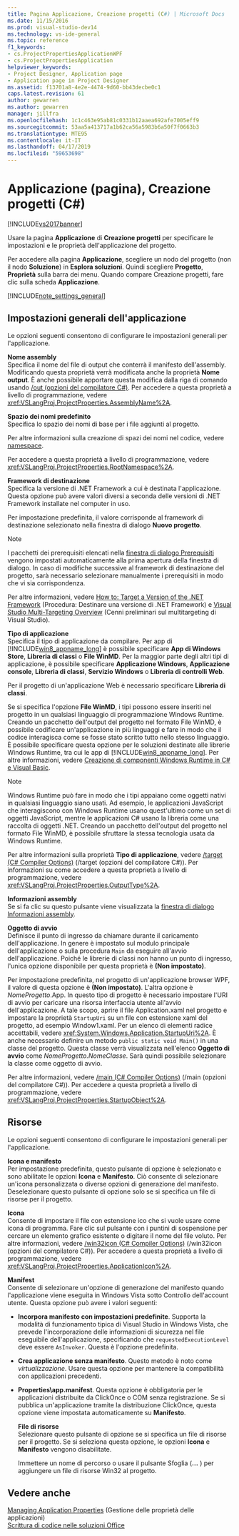 ```yaml
---
title: Pagina Applicazione, Creazione progetti (C#) | Microsoft Docs
ms.date: 11/15/2016
ms.prod: visual-studio-dev14
ms.technology: vs-ide-general
ms.topic: reference
f1_keywords:
- cs.ProjectPropertiesApplicationWPF
- cs.ProjectPropertiesApplication
helpviewer_keywords:
- Project Designer, Application page
- Application page in Project Designer
ms.assetid: f13701a8-4e2e-4474-9d60-bb43decbe0c1
caps.latest.revision: 61
author: gewarren
ms.author: gewarren
manager: jillfra
ms.openlocfilehash: 1c1c463e95ab81c0331b12aaea692afe7005eff9
ms.sourcegitcommit: 53aa5a413717a1b62ca56a5983b6a50f7f0663b3
ms.translationtype: MTE95
ms.contentlocale: it-IT
ms.lasthandoff: 04/17/2019
ms.locfileid: "59653698"
---
```

# <a name="application-page-project-designer-c"></a>Applicazione (pagina), Creazione progetti (C#)
[!INCLUDE[vs2017banner](../../includes/vs2017banner.md)]

Usare la pagina **Applicazione** di **Creazione progetti** per specificare le impostazioni e le proprietà dell'applicazione del progetto.  
  
 Per accedere alla pagina **Applicazione**, scegliere un nodo del progetto (non il nodo **Soluzione**) in **Esplora soluzioni**. Quindi scegliere **Progetto**, **Proprietà** sulla barra dei menu. Quando compare Creazione progetti, fare clic sulla scheda **Applicazione**.  
  
 [!INCLUDE[note_settings_general](../../includes/note-settings-general-md.md)]  
  
## <a name="general-application-settings"></a>Impostazioni generali dell'applicazione  
 Le opzioni seguenti consentono di configurare le impostazioni generali per l'applicazione.  
  
 **Nome assembly**  
 Specifica il nome del file di output che conterrà il manifesto dell'assembly. Modificando questa proprietà verrà modificata anche la proprietà **Nome output**. È anche possibile apportare questa modifica dalla riga di comando usando [/out (opzioni del compilatore C#)](http://msdn.microsoft.com/library/70d91d01-7bd2-4aea-ba8b-4e9807e9caa5). Per accedere a questa proprietà a livello di programmazione, vedere <xref:VSLangProj.ProjectProperties.AssemblyName%2A>.  
  
 **Spazio dei nomi predefinito**  
 Specifica lo spazio dei nomi di base per i file aggiunti al progetto.  
  
 Per altre informazioni sulla creazione di spazi dei nomi nel codice, vedere [namespace](http://msdn.microsoft.com/library/0a788423-9110-42e0-97d9-bda41ca4870f).  
  
 Per accedere a questa proprietà a livello di programmazione, vedere <xref:VSLangProj.ProjectProperties.RootNamespace%2A>.  
  
 **Framework di destinazione**  
 Specifica la versione di .NET Framework a cui è destinata l'applicazione. Questa opzione può avere valori diversi a seconda delle versioni di .NET Framework installate nel computer in uso.  
  
 Per impostazione predefinita, il valore corrisponde al framework di destinazione selezionato nella finestra di dialogo **Nuovo progetto**.  
  
> [!NOTE]
>  I pacchetti dei prerequisiti elencati nella [finestra di dialogo Prerequisiti](../../ide/reference/prerequisites-dialog-box.md) vengono impostati automaticamente alla prima apertura della finestra di dialogo. In caso di modifiche successive al framework di destinazione del progetto, sarà necessario selezionare manualmente i prerequisiti in modo che vi sia corrispondenza.  
  
 Per altre informazioni, vedere [How to: Target a Version of the .NET Framework](../../ide/how-to-target-a-version-of-the-dotnet-framework.md) (Procedura: Destinare una versione di .NET Framework) e [Visual Studio Multi-Targeting Overview](../../ide/visual-studio-multi-targeting-overview.md) (Cenni preliminari sul multitargeting di Visual Studio).  
  
 **Tipo di applicazione**  
 Specifica il tipo di applicazione da compilare. Per app di [!INCLUDE[win8_appname_long](../../includes/win8-appname-long-md.md)] è possibile specificare **App di Windows Store**, **Libreria di classi** o **File WinMD**. Per la maggior parte degli altri tipi di applicazione, è possibile specificare **Applicazione Windows**, **Applicazione console**, **Libreria di classi**, **Servizio Windows** o **Libreria di controlli Web**.  
  
 Per il progetto di un'applicazione Web è necessario specificare **Libreria di classi**.  
  
 Se si specifica l'opzione **File WinMD**, i tipi possono essere inseriti nel progetto in un qualsiasi linguaggio di programmazione Windows Runtime. Creando un pacchetto dell'output del progetto nel formato File WinMD, è possibile codificare un'applicazione in più linguaggi e fare in modo che il codice interagisca come se fosse stato scritto tutto nello stesso linguaggio. È possibile specificare questa opzione per le soluzioni destinate alle librerie Windows Runtime, tra cui le app di [!INCLUDE[win8_appname_long](../../includes/win8-appname-long-md.md)]. Per altre informazioni, vedere [Creazione di componenti Windows Runtime in C# e Visual Basic](http://go.microsoft.com/fwlink/?LinkId=231895).  
  
> [!NOTE]
>  Windows Runtime può fare in modo che i tipi appaiano come oggetti nativi in qualsiasi linguaggio siano usati. Ad esempio, le applicazioni JavaScript che interagiscono con Windows Runtime usano quest'ultimo come un set di oggetti JavaScript, mentre le applicazioni C# usano la libreria come una raccolta di oggetti .NET. Creando un pacchetto dell'output del progetto nel formato File WinMD, è possibile sfruttare la stessa tecnologia usata da Windows Runtime.  
  
 Per altre informazioni sulla proprietà **Tipo di applicazione**, vedere [/target (C# Compiler Options)](http://msdn.microsoft.com/library/a18bbd8e-bbf7-49e7-992c-717d0eb1f76f) (/target (opzioni del compilatore C#)). Per informazioni su come accedere a questa proprietà a livello di programmazione, vedere <xref:VSLangProj.ProjectProperties.OutputType%2A>.  
  
 **Informazioni assembly**  
 Se si fa clic su questo pulsante viene visualizzata la [finestra di dialogo Informazioni assembly](../../ide/reference/assembly-information-dialog-box.md).  
  
 **Oggetto di avvio**  
 Definisce il punto di ingresso da chiamare durante il caricamento dell'applicazione. In genere è impostato sul modulo principale dell'applicazione o sulla procedura `Main` da eseguire all'avvio dell'applicazione. Poiché le librerie di classi non hanno un punto di ingresso, l'unica opzione disponibile per questa proprietà è **(Non impostato)**.  
  
 Per impostazione predefinita, nel progetto di un'applicazione browser WPF, il valore di questa opzione è **(Non impostato)**. L'altra opzione è *NomeProgetto*.App. In questo tipo di progetto è necessario impostare l'URI di avvio per caricare una risorsa interfaccia utente all'avvio dell'applicazione. A tale scopo, aprire il file Application.xaml nel progetto e impostare la proprietà `StartupUri` su un file con estensione xaml del progetto, ad esempio Window1.xaml. Per un elenco di elementi radice accettabili, vedere <xref:System.Windows.Application.StartupUri%2A>. È anche necessario definire un metodo `public static void Main()` in una classe del progetto. Questa classe verrà visualizzata nell'elenco **Oggetto di avvio** come *NomeProgetto.NomeClasse*. Sarà quindi possibile selezionare la classe come oggetto di avvio.  
  
 Per altre informazioni, vedere [/main (C# Compiler Options)](http://msdn.microsoft.com/library/975cf4d5-36ac-4530-826c-4aad0c7f2049) (/main (opzioni del compilatore C#)). Per accedere a questa proprietà a livello di programmazione, vedere <xref:VSLangProj.ProjectProperties.StartupObject%2A>.  
  
## <a name="resources"></a>Risorse  
 Le opzioni seguenti consentono di configurare le impostazioni generali per l'applicazione.  
  
 **Icona e manifesto**  
 Per impostazione predefinita, questo pulsante di opzione è selezionato e sono abilitate le opzioni **Icona** e **Manifesto**. Ciò consente di selezionare un'icona personalizzata o diverse opzioni di generazione del manifesto. Deselezionare questo pulsante di opzione solo se si specifica un file di risorse per il progetto.  
  
 **Icona**  
 Consente di impostare il file con estensione ico che si vuole usare come icona di programma. Fare clic sul pulsante con i puntini di sospensione per cercare un elemento grafico esistente o digitare il nome del file voluto. Per altre informazioni, vedere [/win32icon (C# Compiler Options)](http://msdn.microsoft.com/library/756d9b6d-ab07-41b7-ba58-5bd88f711138) (/win32icon (opzioni del compilatore C#)). Per accedere a questa proprietà a livello di programmazione, vedere <xref:VSLangProj.ProjectProperties.ApplicationIcon%2A>.  
  
 **Manifest**  
 Consente di selezionare un'opzione di generazione del manifesto quando l'applicazione viene eseguita in Windows Vista sotto Controllo dell'account utente. Questa opzione può avere i valori seguenti:  
  
- **Incorpora manifesto con impostazioni predefinite**. Supporta la modalità di funzionamento tipica di Visual Studio in Windows Vista, che prevede l'incorporazione delle informazioni di sicurezza nel file eseguibile dell'applicazione, specificando che `requestedExecutionLevel` deve essere `AsInvoker`. Questa è l'opzione predefinita.  
  
- **Crea applicazione senza manifesto**. Questo metodo è noto come *virtualizzazione*. Usare questa opzione per mantenere la compatibilità con applicazioni precedenti.  
  
- **Properties\app.manifest**. Questa opzione è obbligatoria per le applicazioni distribuite da ClickOnce o COM senza registrazione. Se si pubblica un'applicazione tramite la distribuzione ClickOnce, questa opzione viene impostata automaticamente su **Manifesto**.  
  
  **File di risorse**  
  Selezionare questo pulsante di opzione se si specifica un file di risorse per il progetto. Se si seleziona questa opzione, le opzioni **Icona** e **Manifesto** vengono disabilitate.  
  
  Immettere un nome di percorso o usare il pulsante Sfoglia (**...** ) per aggiungere un file di risorse Win32 al progetto.  
  
## <a name="see-also"></a>Vedere anche  
[Managing Application Properties](../../ide/application-properties.md) (Gestione delle proprietà delle applicazioni)  
 [Scrittura di codice nelle soluzioni Office](http://msdn.microsoft.com/library/2d4d8fd0-e881-4829-976f-0d1a9221dec0) 
